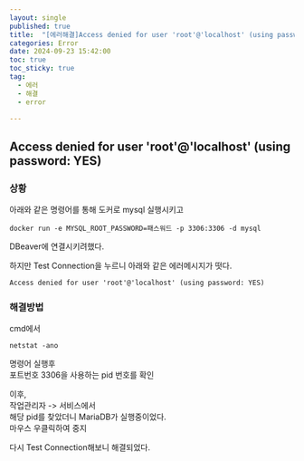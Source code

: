 ```yaml
---
layout: single
published: true
title:  "[에러해결]Access denied for user 'root'@'localhost' (using password: YES)"
categories: Error
date: 2024-09-23 15:42:00
toc: true
toc_sticky: true
tag:   
  - 에러
  - 해결
  - error

---
```


## Access denied for user 'root'@'localhost' (using password: YES)

### 상황

아래와 같은 명령어를 통해 도커로 mysql 실행시키고  
```
docker run -e MYSQL_ROOT_PASSWORD=패스워드 -p 3306:3306 -d mysql
```
DBeaver에 연결시키려했다.  
 

하지만 Test Connection을 누르니 아래와 같은 에러메시지가 떳다.  

```
Access denied for user 'root'@'localhost' (using password: YES)
```

### 해결방법


cmd에서  
```
netstat -ano
```
명령어 실행후  
포트번호 3306을 사용하는 pid 번호를 확인  

이후,  
작업관리자 -> 서비스에서  
해당 pid를 찾았더니 MariaDB가 실행중이었다.  
마우스 우클릭하여 중지  


다시 Test Connection해보니 해결되었다.